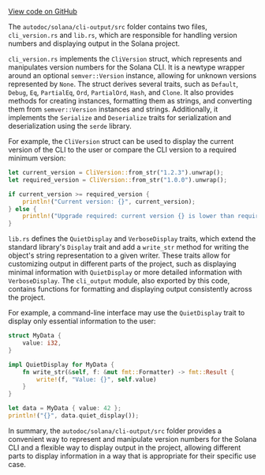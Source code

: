 
[View code on GitHub](https://github.com/solana-labs/solana/tree/master/na/cli-output/src)

The `autodoc/solana/cli-output/src` folder contains two files, `cli_version.rs` and `lib.rs`, which are responsible for handling version numbers and displaying output in the Solana project.

`cli_version.rs` implements the `CliVersion` struct, which represents and manipulates version numbers for the Solana CLI. It is a newtype wrapper around an optional `semver::Version` instance, allowing for unknown versions represented by `None`. The struct derives several traits, such as `Default`, `Debug`, `Eq`, `PartialEq`, `Ord`, `PartialOrd`, `Hash`, and `Clone`. It also provides methods for creating instances, formatting them as strings, and converting them from `semver::Version` instances and strings. Additionally, it implements the `Serialize` and `Deserialize` traits for serialization and deserialization using the `serde` library.

For example, the `CliVersion` struct can be used to display the current version of the CLI to the user or compare the CLI version to a required minimum version:

```rust
let current_version = CliVersion::from_str("1.2.3").unwrap();
let required_version = CliVersion::from_str("1.0.0").unwrap();

if current_version >= required_version {
    println!("Current version: {}", current_version);
} else {
    println!("Upgrade required: current version {} is lower than required version {}", current_version, required_version);
}
```

`lib.rs` defines the `QuietDisplay` and `VerboseDisplay` traits, which extend the standard library's `Display` trait and add a `write_str` method for writing the object's string representation to a given writer. These traits allow for customizing output in different parts of the project, such as displaying minimal information with `QuietDisplay` or more detailed information with `VerboseDisplay`. The `cli_output` module, also exported by this code, contains functions for formatting and displaying output consistently across the project.

For example, a command-line interface may use the `QuietDisplay` trait to display only essential information to the user:

```rust
struct MyData {
    value: i32,
}

impl QuietDisplay for MyData {
    fn write_str(&self, f: &mut fmt::Formatter) -> fmt::Result {
        write!(f, "Value: {}", self.value)
    }
}

let data = MyData { value: 42 };
println!("{}", data.quiet_display());
```

In summary, the `autodoc/solana/cli-output/src` folder provides a convenient way to represent and manipulate version numbers for the Solana CLI and a flexible way to display output in the project, allowing different parts to display information in a way that is appropriate for their specific use case.
